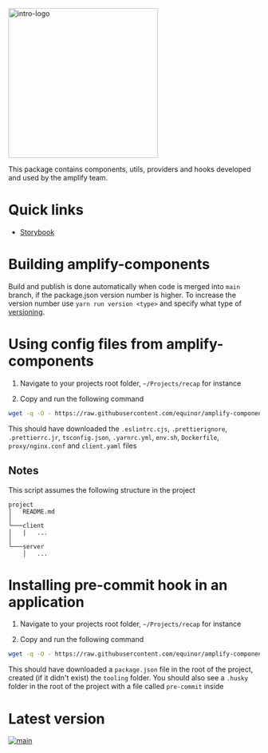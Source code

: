 
<img alt="intro-logo" src="https://raw.githubusercontent.com/equinor/amplify-components/main/static/amplify_logo.png" width="300px" />

This package contains components, utils, providers and hooks developed and used by the amplify team.

# Quick links
- [Storybook](https://storybook-amplify-components.app.radix.equinor.com/)

# Building amplify-components

Build and publish is done automatically when code is merged into `main` branch, if the package.json version number is higher.
To increase the version number use `yarn run version <type>` and specify what type of [versioning](https://github.com/theogravity/version-bump#quick-start-usage).

# Using config files from amplify-components

1. Navigate to your projects root folder, `~/Projects/recap` for instance

2. Copy and run the following command
```bash
wget -q -O - https://raw.githubusercontent.com/equinor/amplify-components/main/config/install.sh | bash
```


This should have downloaded the `.eslintrc.cjs`, `.prettierignore`, `.prettierrc.jr`, `tsconfig.json`, `.yarnrc.yml`, `env.sh`, `Dockerfile`, `proxy/nginx.conf` and `client.yaml` files

## Notes

This script assumes the following structure in the project
```
project
│   README.md
│
└───client
│   |   ...
│   
└───server
    │   ...
```

# Installing pre-commit hook in an application

1. Navigate to your projects root folder, `~/Projects/recap` for instance

2. Copy and run the following command
```bash
wget -q -O - https://raw.githubusercontent.com/equinor/amplify-components/main/config/precommit/install.sh | bash
```

This should have downloaded a `package.json` file in the root of the project, created (if it didn't exist) the `tooling` folder.
You should also see a `.husky` folder in the root of the project with a file called `pre-commit` inside

# Latest version
[![main](https://img.shields.io/npm/v/@equinor/amplify-components?color=%23c3f3d2&label=%40equinor%2Famplify-components&logo=npm&)](https://www.npmjs.com/package/@equinor/amplify-components)